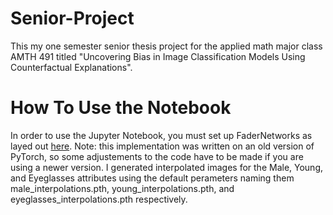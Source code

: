 # Senior-Project

This my one semester senior thesis project for the applied math major class AMTH 491 titled "Uncovering Bias in Image Classification Models Using Counterfactual Explanations".

# How To Use the Notebook

In order to use the Jupyter Notebook, you must set up FaderNetworks as layed out [here](https://github.com/facebookresearch/FaderNetworks). Note: this implementation was written on an old version of PyTorch, so some adjustements to the code have to be made if you are using a newer version. I generated interpolated images for the Male, Young, and Eyeglasses attributes using the default perameters naming them male_interpolations.pth, young_interpolations.pth, and eyeglasses_interpolations.pth respectively.

